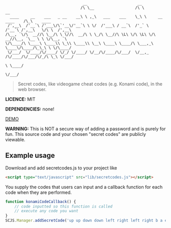 ```
                                  __                      __                                   
                                 /\ \__                  /\ \                     __           
  ____     __    ___   _ __    __\ \ ,_\   ___    ___    \_\ \     __    ____    /\_\    ____  
 /',__\  /'__`\ /'___\/\`'__\/'__`\ \ \/  /'___\ / __`\  /'_` \  /'__`\ /',__\   \/\ \  /',__\ 
/\__, `\/\  __//\ \__/\ \ \//\  __/\ \ \_/\ \__//\ \L\ \/\ \L\ \/\  __//\__, `\__ \ \ \/\__, `\
\/\____/\ \____\ \____\\ \_\\ \____\\ \__\ \____\ \____/\ \___,_\ \____\/\____/\_\_\ \ \/\____/
 \/___/  \/____/\/____/ \/_/ \/____/ \/__/\/____/\/___/  \/__,_ /\/____/\/___/\/_/\ \_\ \/___/ 
                                                                                 \ \____/      
                                                                                  \/___/       
```
> Secret codes, like videogame cheat codes (e.g. Konami code), in the web browser.

**LICENCE:** MIT

**DEPENDENCIES:** none!

[DEMO](http://procky.github.io/secretcodes/)

**WARNING:** This is NOT a secure way of adding a password and is purely for fun. This source code and your chosen "secret codes" are publicly viewable.


## Example usage

Download and add secretcodes.js to your project like

```html
<script type="text/javascript" src="lib/secretcodes.js"></script>
```

You supply the codes that users can input and a callback function for each code when they are performed.

```javascript
function konamiCodeCallback() {
	// code inputted so this function is called
	// execute any code you want
}
SCJS.Manager.addSecretCode('up up down down left right left right b a enter', konamiCodeCallback);
```
